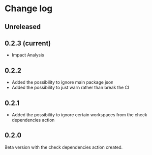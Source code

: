 # Change log

## Unreleased

## 0.2.3 (current)
- Impact Analysis

## 0.2.2
- Added the possibility to ignore main package json
- Added the possibility to just warn rather than break the CI

## 0.2.1
- Added the possibility to ignore certain workspaces from the check dependencies action

## 0.2.0
Beta version with the check dependencies action created. 